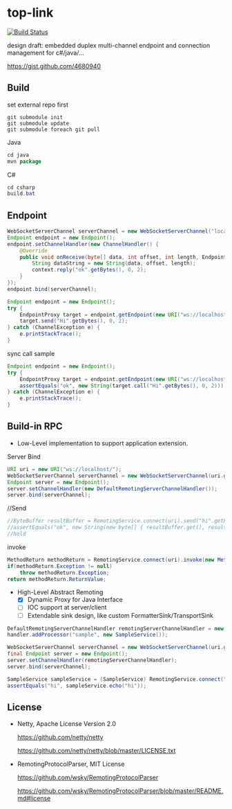 top-link
========

[![Build Status](https://travis-ci.org/wsky/top-link.png?branch=master)](https://travis-ci.org/wsky/top-link)

design draft: embedded duplex multi-channel endpoint and connection management for c#/java/...

https://gist.github.com/4680940

## Build

set external repo first
```
git submodule init
git submodule update
git submodule foreach git pull
```

Java
```java
cd java
mvn package
```

C#
```c#
cd csharp
build.bat
```

## Endpoint

```java
WebSocketServerChannel serverChannel = new WebSocketServerChannel("localhost", 8080);
Endpoint endpoint = new Endpoint();
endpoint.setChannelHandler(new ChannelHandler() {
	@Override
	public void onReceive(byte[] data, int offset, int length, EndpointContext context) {
		String dataString = new String(data, offset, length);
		context.reply("ok".getBytes(), 0, 2);
	}
});
endpoint.bind(serverChannel);
```

```java
Endpoint endpoint = new Endpoint();
try {
	EndpointProxy target = endpoint.getEndpoint(new URI("ws://localhost:8080/link"));
	target.send("Hi".getBytes(), 0, 2);
} catch (ChannelException e) {
	e.printStackTrace();
}
```

sync call sample
```java
Endpoint endpoint = new Endpoint();
try {
	EndpointProxy target = endpoint.getEndpoint(new URI("ws://localhost:8080/link"));
	assertEquals("ok", new String(target.call("Hi".getBytes(), 0, 2)));
} catch (ChannelException e) {
	e.printStackTrace();
}
```

## Build-in RPC

- Low-Level implementation to support application extension.

Server Bind
```java
URI uri = new URI("ws://localhost/");
WebSocketServerChannel serverChannel = new WebSocketServerChannel(uri.getHost(), uri.getPort());
Endpoint server = new Endpoint();
server.setChannelHandler(new DefaultRemotingServerChannelHandler());
server.bind(serverChannel);
```

//Send
```java
//ByteBuffer resultBuffer = RemotingService.connect(uri).send("hi".getBytes(), 0, 2);
//assertEquals("ok", new String(new byte[] { resultBuffer.get(), resultBuffer.get() }));
//hold
```

invoke
```java
MethodReturn methodReturn = RemotingService.connect(uri).invoke(new MethodCall());
if(methodReturn.Exception != null)
	throw methodReturn.Exception;
return methodReturn.ReturnValue;
```

- High-Level Abstract Remoting
	- [X] Dynamic Proxy for Java Interface
	- [ ] IOC support at server/client
	- [ ] Extendable sink design, like custom FormatterSink/TransportSink

```java
DefaultRemotingServerChannelHandler remotingServerChannelHandler = new DefaultRemotingServerChannelHandler();
handler.addProcessor("sample", new SampleService());

WebSocketServerChannel serverChannel = new WebSocketServerChannel(uri.getHost(), uri.getPort());
final Endpoint server = new Endpoint();
server.setChannelHandler(remotingServerChannelHandler);
server.bind(serverChannel);

SampleService sampleService = (SampleService) RemotingService.connect("ws://localhost/sample", SampleService.class);
assertEquals("hi", sampleService.echo("hi"));
```

## License

- Netty, Apache License Version 2.0

	https://github.com/netty/netty

	https://github.com/netty/netty/blob/master/LICENSE.txt

- RemotingProtocolParser, MIT License

	https://github.com/wsky/RemotingProtocolParser

	https://github.com/wsky/RemotingProtocolParser/blob/master/README.md#license


